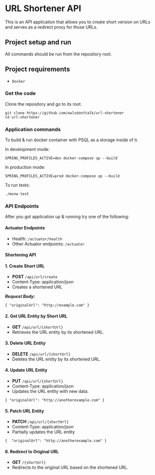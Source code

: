 # URL Shortener API
This is an API application that allows you to create short version on URLs and serves as a redirect proxy
for those URLs.  

## Project setup and run
All commands should be run from the repository root.

## Project requirements
- `Docker`

### Get the code
Clone the repository and go to its root.

```
git clone https://github.com/owlsdonttalk/url-shortener
cd url-shortener
```


### Application commands
To build & run docker container with PSQL as a storage inside of it.

In development mode: 
```
SPRING_PROFILES_ACTIVE=dev docker-compose up --build
```

In production mode: 
```
SPRING_PROFILES_ACTIVE=prod docker-compose up --build
```

To run tests:
```
./mvnw test
```

### API Endpoints
After you got application up & running try one of the following:

#### Actuator Endpoints

- Health: `` /actuator/health ``
- Other Actuator endpoints: `` /actuator ``

#### Shortening API

#### 1. Create Short URL

- **POST** ```/api/url/create```
- Content-Type: application/json
- Creates a shortened URL

***Request Body:***
```
{ "originalUrl": "http://example.com" }
```
#### 2. Get URL Entity by Short URL

- **GET** ```/api/url/{shortUrl}```
- Retrieves the URL entity by its shortened URL.

#### 3. Delete URL Entity
- **DELETE** ```/api/url/{shortUrl}```
- Deletes the URL entity by its shortened URL.

#### 4. Update URL Entity
- **PUT** ```/api/url/{shortUrl}```
- Content-Type: application/json
- Updates the URL entity with new data.
```
{ "originalUrl": "http://anotherexample.com" }
```

#### 5. Patch URL Entity
- **PATCH** ```/api/url/{shortUrl}```
- Content-Type: application/json
- Partially updates the URL entity
```
{  "originalUrl": "http://anotherexample.com" }
```

#### 6. Redirect to Original URL
- **GET** ```/{shortUrl}```
- Redirects to the original URL based on the shortened URL.
